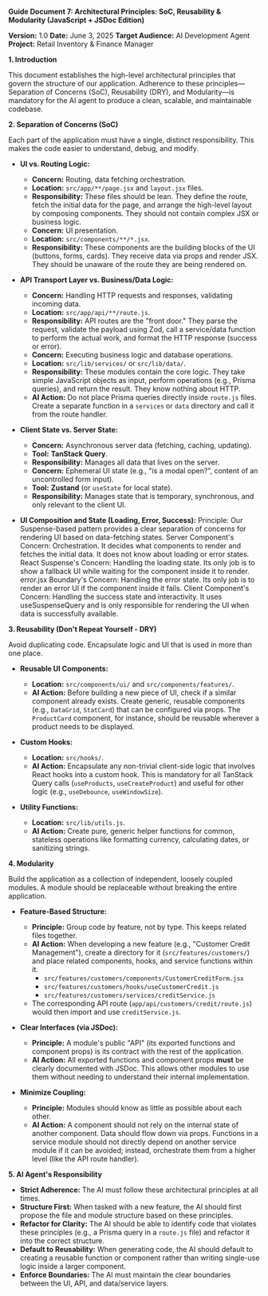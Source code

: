 **Guide Document 7: Architectural Principles: SoC, Reusability & Modularity (JavaScript + JSDoc Edition)**

**Version:** 1.0
**Date:** June 3, 2025
**Target Audience:** AI Development Agent
**Project:** Retail Inventory & Finance Manager

**1. Introduction**

This document establishes the high-level architectural principles that govern the structure of our application. Adherence to these principles—Separation of Concerns (SoC), Reusability (DRY), and Modularity—is mandatory for the AI agent to produce a clean, scalable, and maintainable codebase.

**2. Separation of Concerns (SoC)**

Each part of the application must have a single, distinct responsibility. This makes the code easier to understand, debug, and modify.

- **UI vs. Routing Logic:**

  - **Concern:** Routing, data fetching orchestration.
  - **Location:** `src/app/**/page.jsx` and `layout.jsx` files.
  - **Responsibility:** These files should be lean. They define the route, fetch the initial data for the page, and arrange the high-level layout by composing components. They should not contain complex JSX or business logic.
  - **Concern:** UI presentation.
  - **Location:** `src/components/**/*.jsx`.
  - **Responsibility:** These components are the building blocks of the UI (buttons, forms, cards). They receive data via props and render JSX. They should be unaware of the route they are being rendered on.

- **API Transport Layer vs. Business/Data Logic:**

  - **Concern:** Handling HTTP requests and responses, validating incoming data.
  - **Location:** `src/app/api/**/route.js`.
  - **Responsibility:** API routes are the "front door." They parse the request, validate the payload using Zod, call a service/data function to perform the actual work, and format the HTTP response (success or error).
  - **Concern:** Executing business logic and database operations.
  - **Location:** `src/lib/services/` or `src/lib/data/`.
  - **Responsibility:** These modules contain the core logic. They take simple JavaScript objects as input, perform operations (e.g., Prisma queries), and return the result. They know nothing about HTTP.
  - **AI Action:** Do not place Prisma queries directly inside `route.js` files. Create a separate function in a `services` or `data` directory and call it from the route handler.

- **Client State vs. Server State:**
  - **Concern:** Asynchronous server data (fetching, caching, updating).
  - **Tool:** **TanStack Query**.
  - **Responsibility:** Manages all data that lives on the server.
  - **Concern:** Ephemeral UI state (e.g., "is a modal open?", content of an uncontrolled form input).
  - **Tool:** **Zustand** (or `useState` for local state).
  - **Responsibility:** Manages state that is temporary, synchronous, and only relevant to the client UI.
- **UI Composition and State (Loading, Error, Success):**
  Principle: Our Suspense-based pattern provides a clear separation of concerns for rendering UI based on data-fetching states.
  Server Component's Concern: Orchestration. It decides what components to render and fetches the initial data. It does not know about loading or error states.
  React Suspense's Concern: Handling the loading state. Its only job is to show a fallback UI while waiting for the component inside it to render.
  error.jsx Boundary's Concern: Handling the error state. Its only job is to render an error UI if the component inside it fails.
  Client Component's Concern: Handling the success state and interactivity. It uses useSuspenseQuery and is only responsible for rendering the UI when data is successfully available.

**3. Reusability (Don't Repeat Yourself - DRY)**

Avoid duplicating code. Encapsulate logic and UI that is used in more than one place.

- **Reusable UI Components:**

  - **Location:** `src/components/ui/` and `src/components/features/`.
  - **AI Action:** Before building a new piece of UI, check if a similar component already exists. Create generic, reusable components (e.g., `DataGrid`, `StatCard`) that can be configured via props. The `ProductCard` component, for instance, should be reusable wherever a product needs to be displayed.

- **Custom Hooks:**

  - **Location:** `src/hooks/`.
  - **AI Action:** Encapsulate any non-trivial client-side logic that involves React hooks into a custom hook. This is mandatory for all TanStack Query calls (`useProducts`, `useCreateProduct`) and useful for other logic (e.g., `useDebounce`, `useWindowSize`).

- **Utility Functions:**
  - **Location:** `src/lib/utils.js`.
  - **AI Action:** Create pure, generic helper functions for common, stateless operations like formatting currency, calculating dates, or sanitizing strings.

**4. Modularity**

Build the application as a collection of independent, loosely coupled modules. A module should be replaceable without breaking the entire application.

- **Feature-Based Structure:**

  - **Principle:** Group code by feature, not by type. This keeps related files together.
  - **AI Action:** When developing a new feature (e.g., "Customer Credit Management"), create a directory for it (`src/features/customers/`) and place related components, hooks, and service functions within it.
    - `src/features/customers/components/CustomerCreditForm.jsx`
    - `src/features/customers/hooks/useCustomerCredit.js`
    - `src/features/customers/services/creditService.js`
  - The corresponding API route (`app/api/customers/credit/route.js`) would then import and use `creditService.js`.

- **Clear Interfaces (via JSDoc):**

  - **Principle:** A module's public "API" (its exported functions and component props) is its contract with the rest of the application.
  - **AI Action:** All exported functions and component props **must** be clearly documented with JSDoc. This allows other modules to use them without needing to understand their internal implementation.

- **Minimize Coupling:**
  - **Principle:** Modules should know as little as possible about each other.
  - **AI Action:** A component should not rely on the internal state of another component. Data should flow down via props. Functions in a service module should not directly depend on another service module if it can be avoided; instead, orchestrate them from a higher level (like the API route handler).

**5. AI Agent's Responsibility**

- **Strict Adherence:** The AI must follow these architectural principles at all times.
- **Structure First:** When tasked with a new feature, the AI should first propose the file and module structure based on these principles.
- **Refactor for Clarity:** The AI should be able to identify code that violates these principles (e.g., a Prisma query in a `route.js` file) and refactor it into the correct structure.
- **Default to Reusability:** When generating code, the AI should default to creating a reusable function or component rather than writing single-use logic inside a larger component.
- **Enforce Boundaries:** The AI must maintain the clear boundaries between the UI, API, and data/service layers.
